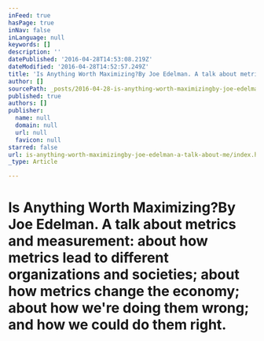 ```yaml
---
inFeed: true
hasPage: true
inNav: false
inLanguage: null
keywords: []
description: ''
datePublished: '2016-04-28T14:53:08.219Z'
dateModified: '2016-04-28T14:52:57.249Z'
title: 'Is Anything Worth Maximizing?By Joe Edelman. A talk about metrics and measurement: about how metrics lead to different organizations and societies; about how metrics change the economy; about how we’re doing them wrong; and how we could do them right.'
author: []
sourcePath: _posts/2016-04-28-is-anything-worth-maximizingby-joe-edelman-a-talk-about-me.md
published: true
authors: []
publisher:
  name: null
  domain: null
  url: null
  favicon: null
starred: false
url: is-anything-worth-maximizingby-joe-edelman-a-talk-about-me/index.html
_type: Article

---
```

# Is Anything Worth Maximizing?By Joe Edelman. A talk about metrics and measurement: about how metrics lead to different organizations and societies; about how metrics change the economy; about how we're doing them wrong; and how we could do them right.